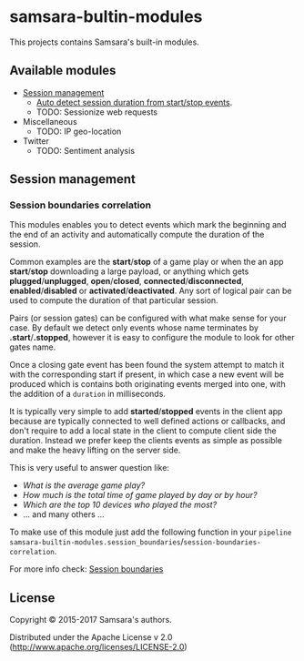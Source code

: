 # samsara-bultin-modules

This projects contains Samsara's built-in modules.

## Available modules

  * [Session management](#session-management)
    * [Auto detect session duration from start/stop events](#session-boundaries-correlation).
    * TODO: Sessionize web requests
  * Miscellaneous
    * TODO: IP geo-location
  * Twitter
    * TODO: Sentiment analysis

## Session management

### Session boundaries correlation

This modules enables you to detect events which mark the beginning and the end
of an activity and automatically compute the duration of the session.

Common examples are the **start**/**stop** of a game play or when the an app
**start**/**stop** downloading a large payload, or anything which gets
**plugged**/**unplugged**, **open**/**closed**, **connected**/**disconnected**,
**enabled**/**disabled** or **activated**/**deactivated**. Any sort of logical
pair can be used to compute the duration of that particular session.

Pairs (or session gates) can be configured with what make sense for your case.
By default we detect only events whose name terminates by **.start**/**.stopped**,
however it is easy to configure the module to look for other gates name.

Once a closing gate event has been found the system attempt to match it with
the corresponding start if present, in which case a new event will be produced
which is contains both originating events merged into one, with the addition
of a `duration` in milliseconds.

It is typically very simple to add **started**/**stopped** events in the client
app because are typically connected to well defined actions or callbacks,
and don't require to add a local state in the client to compute client side
the duration. Instead we prefer keep the clients events as simple as possible
and make the heavy lifting on the server side.

This is very useful to answer question like:
  * *What is the average game play?*
  * *How much is the total time of game played by day or by hour?*
  * *Which are the top 10 devices who played the most?*
  * ... and many others ...

To make use of this module just add the following function in your `pipeline`
`samsara-builtin-modules.session_boundaries`/`session-boundaries-correlation`.

For more info check: [Session boundaries](/doc/session-boundaries-module.md)

## License

Copyright © 2015-2017 Samsara's authors.

Distributed under the Apache License v 2.0 (http://www.apache.org/licenses/LICENSE-2.0)
